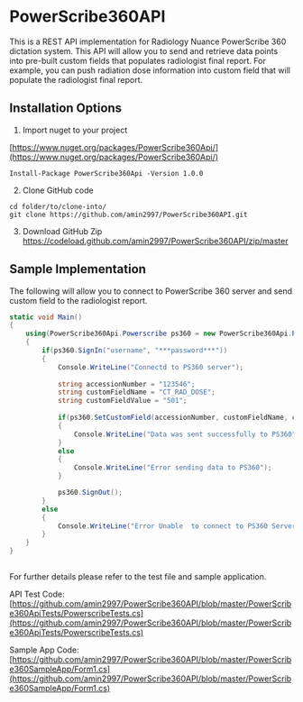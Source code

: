 # PowerScribe360API

This is a REST API implementation for Radiology Nuance PowerScribe 360 dictation system. This API will allow you to send and retrieve data points into pre-built custom fields that populates radiologist final report. For example, you can push radiation dose information into custom field that will populate the radiologist final report.

## Installation Options

1. Import nuget to your project

[https://www.nuget.org/packages/PowerScribe360Api/](https://www.nuget.org/packages/PowerScribe360Api/)
```
Install-Package PowerScribe360Api -Version 1.0.0
```

2. Clone GitHub code
```
cd folder/to/clone-into/ 
git clone https://github.com/amin2997/PowerScribe360API.git
```
3. Download GitHub Zip
https://codeload.github.com/amin2997/PowerScribe360API/zip/master



## Sample Implementation

The following will allow you to connect to PowerScribe 360 server and send custom field to the radiologist report.
``` csharp
static void Main()
{
	using(PowerScribe360Api.Powerscribe ps360 = new PowerScribe360Api.Powerscribe("http://ps360/RadPortal"))
	{
		if(ps360.SignIn("username", "***password***"))
		{
			Console.WriteLine("Connectd to PS360 server");
			
			string accessionNumber = "123546";
			string customFieldName = "CT_RAD_DOSE";
			string customFieldValue = "501";
			
			if(ps360.SetCustomField(accessionNumber, customFieldName, customFieldValue))
			{
				Console.WriteLine("Data was sent successfully to PS360");
			}
			else
			{
				Console.WriteLine("Error sending data to PS360");
			}

			ps360.SignOut();
		}
		else
		{
			Console.WriteLine("Error Unable  to connect to PS360 Server.");
		}				
	}
}		
	
```

For further details please refer to the test file and sample application.

API Test Code:
[https://github.com/amin2997/PowerScribe360API/blob/master/PowerScribe360ApiTests/PowerscribeTests.cs](https://github.com/amin2997/PowerScribe360API/blob/master/PowerScribe360ApiTests/PowerscribeTests.cs)

Sample App Code:
[https://github.com/amin2997/PowerScribe360API/blob/master/PowerScribe360SampleApp/Form1.cs](https://github.com/amin2997/PowerScribe360API/blob/master/PowerScribe360SampleApp/Form1.cs)
